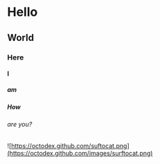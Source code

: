 # Hello
## World
### Here
#### I
##### am
##### How
###### are you?
![https://octodex.github.com/suftocat.png](https://octodex.github.com/images/surftocat.png)
